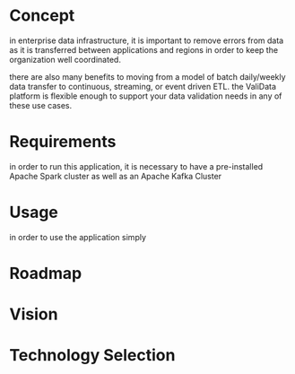 # Concept
in enterprise data infrastructure, it is important to remove errors from data as
it is transferred between applications and regions in order to keep the
organization well coordinated.

there are also many benefits to moving from a model of batch daily/weekly data
transfer to continuous, streaming, or event driven ETL. the ValiData platform is
flexible enough to support your data validation needs in any of these use cases.

# Requirements
in order to run this application, it is necessary to have a pre-installed Apache Spark
cluster as well as an Apache Kafka Cluster

# Usage
in order to use the application simply 


# Roadmap

# Vision

# Technology Selection

